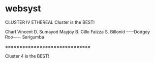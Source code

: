 # websyst

CLUSTER IV ETHEREAL
Cluster is the BEST!

Charl Vincent D. Sumayod
Mayjoy B. Cillo
Faizza S. Billonid
----Dodgey Roo----
Sarigumba

==============================

Cluster 4 is the BEST!